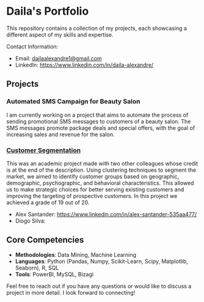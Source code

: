 # Daila's Portfolio

This repository contains a collection of my projects, each showcasing a different aspect of my skills and expertise.

Contact Information:
- Email: dailaalexandre1@gmail.com 
- LinkedIn: https://www.linkedin.com/in/daila-alexandre/

## Projects

### Automated SMS Campaign for Beauty Salon
I am currently working on a project that aims to automate the process of sending promotional SMS messages to customers of a beauty salon. The SMS messages promote package deals and special offers, with the goal of increasing sales and revenue for the salon.

### [Customer Segmentation](https://github.com/daila10/Projects/tree/University/Data%20Mining%20Project)
This was an academic project made with two other colleagues whose credit is at the end of the description. Using clustering techniques to segment the market, we aimed to identify customer groups based on geographic, demographic, psychographic, and behavioral characteristics. This allowed us to make strategic choices for better serving existing customers and improving the targeting of prospective customers. In this project we achieved a grade of 19 out of 20. <br />
- Alex Santander: https://www.linkedin.com/in/alex-santander-535aa477/
- Diogo Silva:


## Core Competencies
- **Methodologies**: Data Mining, Machine Learning
- **Languages**:  Python (Pandas, Numpy, Scikit-Learn, Scipy, Matplotlib, Seaborn), R, SQL
-  **Tools**: PowerBI, MySQL, Bizagi

Feel free to reach out if you have any questions or would like to discuss a project in more detail. I look forward to connecting!
